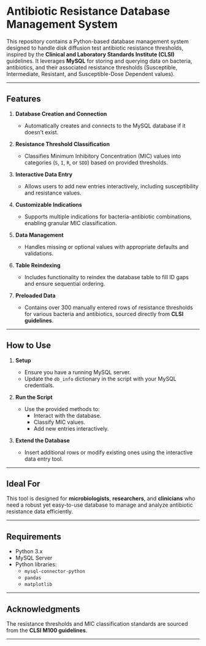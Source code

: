 # Antibiotic Resistance Database Management System  

This repository contains a Python-based database management system designed to handle disk diffusion test antibiotic resistance thresholds, inspired by the **Clinical and Laboratory Standards Institute (CLSI)** guidelines. It leverages **MySQL** for storing and querying data on bacteria, antibiotics, and their associated resistance thresholds (Susceptible, Intermediate, Resistant, and Susceptible-Dose Dependent values).  

---

## Features  

1. **Database Creation and Connection**  
   - Automatically creates and connects to the MySQL database if it doesn’t exist.  

2. **Resistance Threshold Classification**  
   - Classifies Minimum Inhibitory Concentration (MIC) values into categories (`S`, `I`, `R`, or `SDD`) based on provided thresholds.  

3. **Interactive Data Entry**  
   - Allows users to add new entries interactively, including susceptibility and resistance values.  

4. **Customizable Indications**  
   - Supports multiple indications for bacteria-antibiotic combinations, enabling granular MIC classification.  

5. **Data Management**  
   - Handles missing or optional values with appropriate defaults and validations.  

6. **Table Reindexing**  
   - Includes functionality to reindex the database table to fill ID gaps and ensure sequential ordering.  

7. **Preloaded Data**  
   - Contains over 300 manually entered rows of resistance thresholds for various bacteria and antibiotics, sourced directly from **CLSI guidelines**.  

---

## How to Use  

1. **Setup**  
   - Ensure you have a running MySQL server.  
   - Update the `db_info` dictionary in the script with your MySQL credentials.  

2. **Run the Script**  
   - Use the provided methods to:  
     - Interact with the database.  
     - Classify MIC values.  
     - Add new entries interactively.  

3. **Extend the Database**  
   - Insert additional rows or modify existing ones using the interactive data entry tool.  

---

## Ideal For  

This tool is designed for **microbiologists**, **researchers**, and **clinicians** who need a robust yet easy-to-use database to manage and analyze antibiotic resistance data efficiently.  

---

## Requirements  

- Python 3.x  
- MySQL Server  
- Python libraries:  
  - `mysql-connector-python`  
  - `pandas`  
  - `matplotlib`  

---

## Acknowledgments  

The resistance thresholds and MIC classification standards are sourced from the **CLSI M100 guidelines**.  

---


